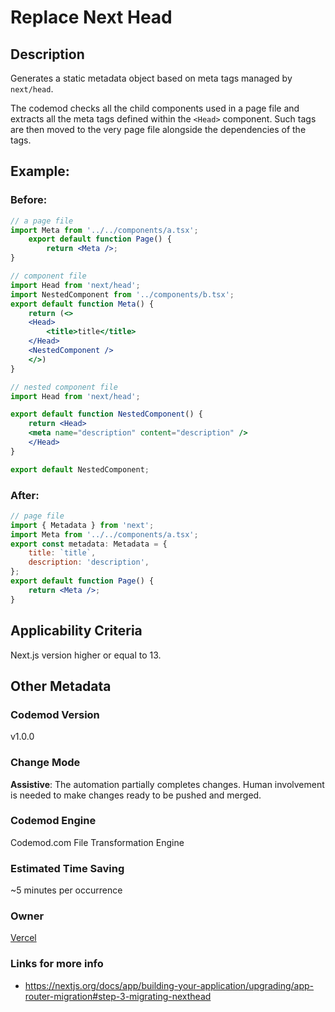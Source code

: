 # Replace Next Head

## Description

Generates a static metadata object based on meta tags managed by `next/head`.

The codemod checks all the child components used in a page file and extracts all the meta tags defined within the `<Head>` component. Such tags are then moved to the very page file alongside the dependencies of the tags.

## Example:

### Before:

```jsx
// a page file
import Meta from '../../components/a.tsx';
	export default function Page() {
		return <Meta />;
}

// component file
import Head from 'next/head';
import NestedComponent from '../components/b.tsx';
export default function Meta() {
	return (<>
	<Head>
		<title>title</title>
	</Head>
	<NestedComponent />
	</>)
}

// nested component file
import Head from 'next/head';

export default function NestedComponent() {
	return <Head>
	<meta name="description" content="description" />
	</Head>
}

export default NestedComponent;
```

### After:

```jsx
// page file
import { Metadata } from 'next';
import Meta from '../../components/a.tsx';
export const metadata: Metadata = {
	title: `title`,
	description: 'description',
};
export default function Page() {
	return <Meta />;
}
```

## Applicability Criteria

Next.js version higher or equal to 13.

## Other Metadata

### Codemod Version

v1.0.0

### Change Mode

**Assistive**: The automation partially completes changes. Human involvement is needed to make changes ready to be pushed and merged.

### **Codemod Engine**

Codemod.com File Transformation Engine

### Estimated Time Saving

~5 minutes per occurrence

### Owner

[Vercel](https://github.com/vercel)

### Links for more info

-   https://nextjs.org/docs/app/building-your-application/upgrading/app-router-migration#step-3-migrating-nexthead
